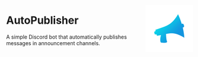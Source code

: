 <img align="right" height=128 width=128 src="logo.png" /></p>

# AutoPublisher

A simple Discord bot that automatically publishes messages in announcement channels.

